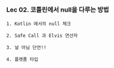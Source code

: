 ### Lec 02. 코틀린에서 null을 다루는 방법

`1. Kotlin 에서의 null 체크`

`2. Safe Call 과 Elvis 연산자`

`3. 널 아님 단언!!`

`4. 플랫폼 타입`

